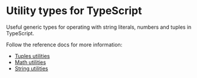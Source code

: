 # Utility types for TypeScript

Useful generic types for operating with string literals, numbers and tuples in TypeScript.

Follow the reference docs for more information:

- [Tuples utilities](./docs/modules/tuple.TupleUtils.md)
- [Math utilities](./docs/modules/math.MathUtils.md)
- [String utilities](./docs/modules/string.StringUtils.md)
